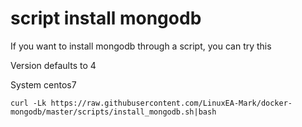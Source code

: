 # script install mongodb
If you want to install mongodb through a script, you can try this

Version defaults to 4

System centos7


```
curl -Lk https://raw.githubusercontent.com/LinuxEA-Mark/docker-mongodb/master/scripts/install_mongodb.sh|bash
```
